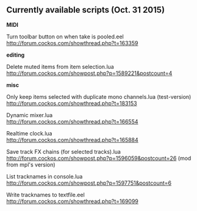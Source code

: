 ## Currently available scripts (Oct. 31 2015) ##

**MIDI**   

Turn toolbar button on when take is pooled.eel    
http://forum.cockos.com/showthread.php?t=163359    


**editing**    

Delete muted items from item selection.lua    
http://forum.cockos.com/showpost.php?p=1589221&postcount=4    


**misc**

Only keep items selected with duplicate mono channels.lua (test-version)
http://forum.cockos.com/showthread.php?t=183153

Dynamic mixer.lua   
http://forum.cockos.com/showthread.php?t=166554

Realtime clock.lua   
http://forum.cockos.com/showthread.php?t=165884

Save track FX chains (for selected tracks).lua  
http://forum.cockos.com/showpost.php?p=1596059&postcount=26 (mod from mpl's version)

List tracknames in console.lua      
http://forum.cockos.com/showpost.php?p=1597751&postcount=6

Write tracknames to textfile.eel   
http://forum.cockos.com/showthread.php?t=169099








